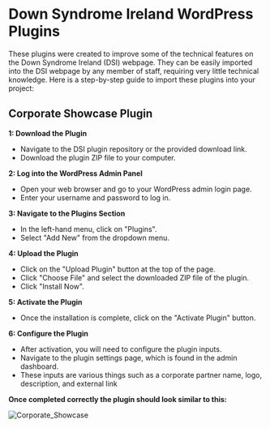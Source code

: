 # Down Syndrome Ireland WordPress Plugins
These plugins were created to improve some of the technical features on the Down Syndrome Ireland (DSI) webpage. They can be easily imported into the DSI webpage by any member of staff, requiring very little technical knowledge. Here is a step-by-step guide to import these plugins into your project:

## Corporate Showcase Plugin

**1: Download the Plugin**
- Navigate to the DSI plugin repository or the provided download link.
- Download the plugin ZIP file to your computer.

**2: Log into the WordPress Admin Panel**
- Open your web browser and go to your WordPress admin login page.
- Enter your username and password to log in.
  
**3: Navigate to the Plugins Section**
- In the left-hand menu, click on "Plugins".
- Select "Add New" from the dropdown menu.
  
**4: Upload the Plugin**
- Click on the "Upload Plugin" button at the top of the page.
- Click "Choose File" and select the downloaded ZIP file of the plugin.
- Click "Install Now".
  
**5: Activate the Plugin**
- Once the installation is complete, click on the "Activate Plugin" button.
  
**6: Configure the Plugin**
- After activation, you will need to configure the plugin inputs.
- Navigate to the plugin settings page, which is found in the admin dashboard.
- These inputs are various things such as a corporate partner name, logo, description, and external link

**Once completed correctly the plugin should look similar to this:**


![Corporate_Showcase](https://github.com/user-attachments/assets/ee971335-3afe-4aba-81e2-141701a32fdb)
